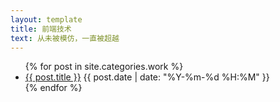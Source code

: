 ```yaml
---
layout: template
title: 前端技术
text: 从未被模仿，一直被超越
---
```

<ul>
	{% for post in site.categories.work %}
	<li>
	<a href="{{ post.url }}">{{ post.title }}</a>
	<span>{{ post.date | date: "%Y-%m-%d %H:%M" }}</span>
	</li>
	{% endfor %}
</ul>